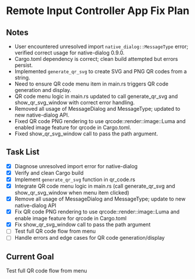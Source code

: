 # Remote Input Controller App Fix Plan

## Notes
- User encountered unresolved import `native_dialog::MessageType` error; verified correct usage for native-dialog 0.9.0.
- Cargo.toml dependency is correct; clean build attempted but errors persist.
- Implemented `generate_qr_svg` to create SVG and PNG QR codes from a string.
- Need to ensure QR code menu item in main.rs triggers QR code generation and display.
- QR code menu logic in main.rs updated to call generate_qr_svg and show_qr_svg_window with correct error handling.
- Removed all usage of MessageDialog and MessageType; updated to new native-dialog API.
- Fixed QR code PNG rendering to use qrcode::render::image::Luma and enabled image feature for qrcode in Cargo.toml.
- Fixed show_qr_svg_window call to pass the path argument.

## Task List
- [x] Diagnose unresolved import error for native-dialog
- [x] Verify and clean Cargo build
- [x] Implement `generate_qr_svg` function in qr_code.rs
- [x] Integrate QR code menu logic in main.rs (call generate_qr_svg and show_qr_svg_window when menu item clicked)
- [x] Remove all usage of MessageDialog and MessageType; update to new native-dialog API
- [x] Fix QR code PNG rendering to use qrcode::render::image::Luma and enable image feature for qrcode in Cargo.toml
- [x] Fix show_qr_svg_window call to pass the path argument
- [ ] Test full QR code flow from menu
- [ ] Handle errors and edge cases for QR code generation/display

## Current Goal
Test full QR code flow from menu